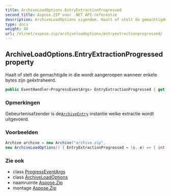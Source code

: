```yaml
---
title: ArchiveLoadOptions.EntryExtractionProgressed
second_title: Aspose.ZIP voor .NET API-referentie
description: ArchiveLoadOptions eigendom. Haalt of stelt de gemachtigde in die wordt aangeroepen wanneer enkele bytes zijn geëxtraheerd.
type: docs
weight: 40
url: /nl/net/aspose.zip/archiveloadoptions/entryextractionprogressed/
---
```

## ArchiveLoadOptions.EntryExtractionProgressed property

Haalt of stelt de gemachtigde in die wordt aangeroepen wanneer enkele bytes zijn geëxtraheerd.

```csharp
public EventHandler<ProgressEventArgs> EntryExtractionProgressed { get; set; }
```

### Opmerkingen

Gebeurtenisafzender is de[`ArchiveEntry`](../../archiveentry/) instantie welke extractie wordt uitgevoerd.

### Voorbeelden

```csharp
Archive archive = new Archive("archive.zip", 
new ArchiveLoadOptions() { EntryExtractionProgressed = (s, e) => { int percent = (int)((100 * e.ProceededBytes) / ((ArchiveEntry)s).UncompressedSize); } })                 
```

### Zie ook

* class [ProgressEventArgs](../../progresseventargs/)
* class [ArchiveLoadOptions](../)
* naamruimte [Aspose.Zip](../../archiveloadoptions/)
* montage [Aspose.Zip](../../../)


